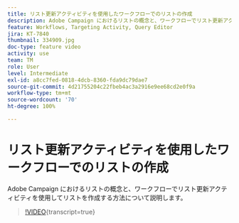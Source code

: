 ```yaml
---
title: リスト更新アクティビティを使用したワークフローでのリストの作成
description: Adobe Campaign におけるリストの概念と、ワークフローでリスト更新アクティビティを使用してリストを作成する方法について説明します。
feature: Workflows, Targeting Activity, Query Editor
jira: KT-7840
thumbnail: 334909.jpg
doc-type: feature video
activity: use
team: TM
role: User
level: Intermediate
exl-id: a8cc7fed-0818-4dcb-8360-fda9dc79dae7
source-git-commit: 4d21755204c22fbeb4ac3a2916e9ee68cd2e0f9a
workflow-type: tm+mt
source-wordcount: '70'
ht-degree: 100%

---
```


# リスト更新アクティビティを使用したワークフローでのリストの作成

Adobe Campaign におけるリストの概念と、ワークフローでリスト更新アクティビティを使用してリストを作成する方法について説明します。

>[!VIDEO](https://video.tv.adobe.com/v/334909?quality=12&learn=on){transcript=true}
